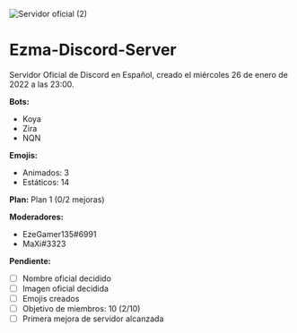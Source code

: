 ![Servidor oficial (2)](https://user-images.githubusercontent.com/73393487/151456192-de8737e0-6b8d-40f5-9d62-9fe788f08586.png)
# Ezma-Discord-Server
Servidor Oficial de Discord en Español, creado el miércoles 26 de enero de 2022 a las 23:00.

**Bots:**
- Koya
- Zira
- NQN

**Emojis:**
- Animados: 3
- Estáticos: 14

**Plan:** Plan 1 (0/2 mejoras)

**Moderadores:**
- EzeGamer135#6991
- MaXi#3323

**Pendiente:**
- [ ] Nombre oficial decidido
- [ ] Imagen oficial decidida
- [ ] Emojis creados
- [ ] Objetivo de miembros: 10 (2/10)
- [ ] Primera mejora de servidor alcanzada
